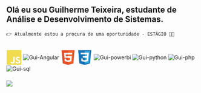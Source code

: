 ## Olá eu sou Guilherme Teixeira, estudante de Análise e Desenvolvimento de Sistemas.
	👉 Atualmente estou a procura de uma oportunidade - ESTÁGIO 👩‍💻




<div style="display: inline_block"><br>
  <img align="center" alt="Gui-Js" height="40" width="40" src="https://raw.githubusercontent.com/devicons/devicon/master/icons/javascript/javascript-plain.svg">
  <img align="center" alt="Gui-Angular" height="40" width="40" src="https://angular.io/assets/images/logos/angular/shield-large.svg">
  <img align="center" alt="Gui-HTML" height="40" width="40" src="https://raw.githubusercontent.com/devicons/devicon/master/icons/html5/html5-original.svg">
  <img align="center" alt="Gui-CSS" height="40" width="40" src="https://raw.githubusercontent.com/devicons/devicon/master/icons/css3/css3-original.svg">
  <img align="center" alt="Gui-powerbi" height="40" width="40" src="https://upload.wikimedia.org/wikipedia/commons/c/cf/New_Power_BI_Logo.svg">
  <img align="center" alt="Gui-python" height="40" width="40" src="https://upload.wikimedia.org/wikipedia/commons/c/c3/Python-logo-notext.svg">
  <img align="center" alt="Gui-php" height="40" width="40" src="https://upload.wikimedia.org/wikipedia/commons/3/31/Webysther_20160423_-_Elephpant.svg">	
  <img align="center" alt="Gui-sql" height="40" width="40" src="https://upload.wikimedia.org/wikipedia/commons/d/d7/Sql_data_base_with_logo.svg">	
</div>

###
 
<div> 
  <a href="https://www.linkedin.com/in/guilherme-teixeira-da-silva/" target="_blank"><img src="https://img.shields.io/badge/-LinkedIn-%230077B5?style=for-the-badge&logo=linkedin&logoColor=white" target="_blank"></a>  
</div>
